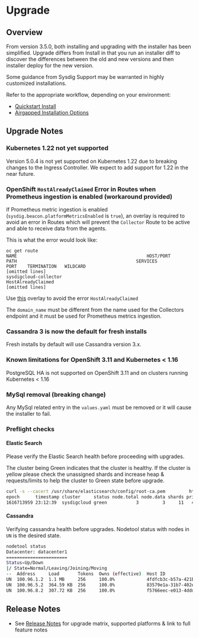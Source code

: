 # Upgrade

## Overview

From version 3.5.0, both installing and upgrading with the installer has been simplified. Upgrade differs from Install in that you run an installer diff to discover the differences between the old and new versions and then installer deploy for the new version.

Some guidance from Sysdig Support may be warranted in highly customized installations. 

Refer to the appropriate workflow, depending on your environment:

  - [Quickstart Install](README.md#quickstart-install)
  - [Airgapped Installation Options](README.md#airgapped-installation-options)

## Upgrade Notes

### Kubernetes 1.22 not yet supported

Version 5.0.4 is not yet supported on Kubernetes 1.22 due to breaking changes to the Ingress Controller. We expect to add support for 1.22 in the near future.

### OpenShift `HostAlreadyClaimed` Error in Routes when Prometheus ingestion is enabled (workaround provided)

If Prometheus metric ingestion is enabled (`sysdig.beacon.platformMetricsEnabled` is `true`), an overlay is required to avoid an error in Routes which will prevent the `Collector` Route to be active and able to receive data from the agents.

This is what the error would look like:

```
oc get route
NAME                                                 HOST/PORT                                                       PATH                                             SERVICES                                             PORT    TERMINATION   WILDCARD
[omitted lines]
sysdigcloud-collector                                HostAlreadyClaimed
[omitted lines]
```

Use [this](examples/openshift-routes-overlay/overlays/patch.yaml) overlay to avoid the error `HostAlreadyClaimed`

The `domain_name` must be different from the name used for the Collectors endpoint and it must be used for Prometheus metrics ingestion.

### Cassandra 3 is now the default for fresh installs

Fresh installs by default will use Cassandra version 3.x.

### Known limitations for OpenShift 3.11 and Kubernetes < 1.16

PostgreSQL HA is not supported on OpenShift 3.11 and on clusters running Kubernetes < 1.16

### MySql removal (breaking change)

Any MySql related entry in the `values.yaml` must be removed or it will cause the installer to fail.

### Preflight checks

#### Elastic Search

Please verify the Elastic Search health before proceeding with upgrades.

The cluster being Green indicates that the cluster is healthy. If the cluster is yellow please check the unassigned shards and increase heap & requests/limits to help the cluster to Green state before upgrade.

```bash
curl -s --cacert /usr/share/elasticsearch/config/root-ca.pem         https://readonly:${ELASTICSEARCH_READONLY_PASSWORD}@$(hostname):9200/_cat/health?v
epoch      timestamp cluster     status node.total node.data shards pri relo init unassign pending_tasks max_task_wait_time active_shards_percent
1616713959 23:12:39  sysdigcloud green           3         3     11   4    0    0        0             0                  -                100.0%
```

#### Cassandra

Verifying cassandra health before upgrades. Nodetool status with nodes in `UN` is the desired state.

```bash
nodetool status
Datacenter: datacenter1
=======================
Status=Up/Down
|/ State=Normal/Leaving/Joining/Moving
--  Address     Load       Tokens  Owns (effective)  Host ID                               Rack
UN  100.96.1.2  1.1 MB     256     100.0%            4fdfcb3c-b57a-421b-b615-61179136842d  rack1
UN  100.96.5.2  364.59 KB  256     100.0%            83579e1a-31b7-402e-9349-d936b545a15b  rack1
UN  100.96.8.2  307.72 KB  256     100.0%            f5766eec-e013-4ddd-9a01-149f5bd9975a  rack1
```

## Release Notes

- See [Release Notes](release_notes.md) for upgrade matrix, supported platforms & link to full feature notes
